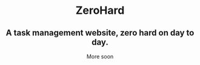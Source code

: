 <h1 align="center">ZeroHard</h1>
<h2 align="center">A task management website, zero hard on day to day.</h2>
<p align="center">More soon</p>
